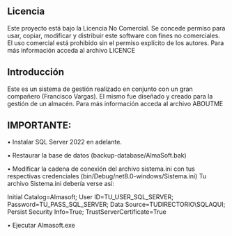 ## Licencia

Este proyecto está bajo la Licencia No Comercial. Se concede permiso para usar, copiar, modificar y distribuir este software con fines no comerciales. El uso comercial está prohibido sin el permiso explícito de los autores. Para más información acceda al archivo LICENCE

## Introducción
Este es un sistema de gestión realizado en conjunto con un gran compañero (Francisco Vargas). El mismo fue diseñado y creado para la gestión de un almacén. Para más información acceda al archivo ABOUTME

## IMPORTANTE: 
•	Instalar SQL Server 2022 en adelante.

•	Restaurar la base de datos (backup-database/AlmaSoft.bak)

•	Modificar la cadena de conexión del archivo sistema.ini con tus respectivas credenciales (bin/Debug/net8.0-windows/Sistema.ini)
Tu archivo Sistema.ini debería verse así:

  Initial Catalog=Almasoft;
  User ID=TU_USER_SQL_SERVER;
  Password=TU_PASS_SQL_SERVER;
  Data Source=TUDIRECTORIO\SQLAQUI;
  Persist Security Info=True;
  TrustServerCertificate=True

•	Ejecutar Almasoft.exe
